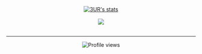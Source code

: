 <center>
<a href="https://github.com/3UR">
  <img align="center" src="https://github-readme-stats.vercel.app/api?username=3UR&show_icons=true&include_all_commits=true&show_icons=true&title_color=fff&icon_color=79ff97&text_color=9f9f9f&bg_color=151515" alt="3UR's stats" />
</a>
<br><br>
<a href="https://github.com/3UR?tab=repositories">
  <img align="center" src="https://github-readme-stats.vercel.app/api/top-langs/?username=3UR&langs_count=8&layout=compact&show_icons=true&title_color=fff&icon_color=79ff97&text_color=9f9f9f&bg_color=151515" />
</a>
<br>
<br>
<hr>

![Profile views](https://gpvc.arturio.dev/[3ur])


</center>

